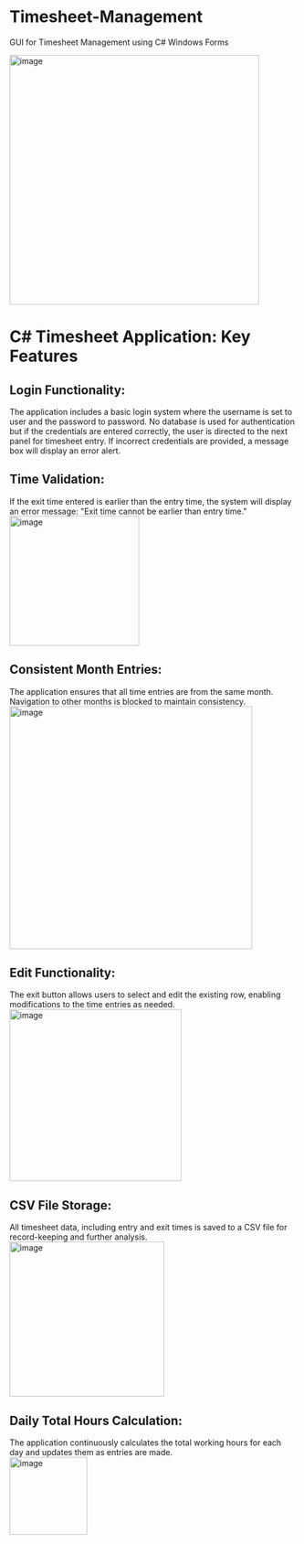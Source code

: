 # Timesheet-Management
GUI for Timesheet Management using C# Windows Forms

<img width="437" alt="image" src="https://github.com/user-attachments/assets/ba98ddee-8e5a-40da-8a8c-3cd5eda91efc">

# C# Timesheet Application: Key Features

## Login Functionality:
The application includes a basic login system where the username is set to user and the password to password. No database is used for authentication but if the credentials are entered correctly, the user is directed to the next panel for timesheet entry. If incorrect credentials are provided, a message box will display an error alert.

## Time Validation:
If the exit time entered is earlier than the entry time, the system will display an error message: "Exit time cannot be earlier than entry time." <br>
<img width="227" alt="image" src="https://github.com/user-attachments/assets/dc2aee88-6e8c-4af1-b2fb-1dc7933dc617">


## Consistent Month Entries:
The application ensures that all time entries are from the same month. Navigation to other months is blocked to maintain consistency.<br>
<img width="425" alt="image" src="https://github.com/user-attachments/assets/7d3a3ee0-0046-43c5-b581-830162124e7d">


## Edit Functionality:
The exit button allows users to select and edit the existing row, enabling modifications to the time entries as needed.<br>
<img width="301" alt="image" src="https://github.com/user-attachments/assets/4a9387b2-9854-4e6f-abac-6c7b608e2e1d">


## CSV File Storage:
All timesheet data, including entry and exit times is saved to a CSV file for record-keeping and further analysis.<br>
<img width="271" alt="image" src="https://github.com/user-attachments/assets/b084e292-59ea-42ff-9b30-8f4057a19ff4">


## Daily Total Hours Calculation:
The application continuously calculates the total working hours for each day and updates them as entries are made.<br>
<img width="136" alt="image" src="https://github.com/user-attachments/assets/f1d1c397-2b29-405d-acb8-a7e4f24baee9">


